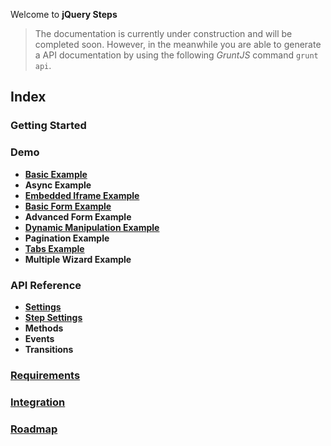 Welcome to **jQuery Steps**

> The documentation is currently under construction and will be completed soon.
> However, in the meanwhile you are able to generate a API documentation by using the following *GruntJS* command `grunt api`.

## Index

### Getting Started

### Demo

* **[Basic Example](http://rstaib.github.io/jquery-steps/basic.html)**
* **Async Example**
* **[Embedded Iframe Example](http://rstaib.github.io/jquery-steps/iframe.html)**
* **[Basic Form Example](http://rstaib.github.io/jquery-steps/basic-form.html)**
* **Advanced Form Example**
* **[Dynamic Manipulation Example](http://rstaib.github.io/jquery-steps/add-remove.html)**
* **Pagination Example**
* **[Tabs Example](http://rstaib.github.io/jquery-steps/tabs.html)**
* **Multiple Wizard Example**


### API Reference

* **[Settings](https://github.com/rstaib/jquery-steps/wiki/Settings)**
* **[Step Settings](https://github.com/rstaib/jquery-steps/wiki/Step-Settings)**
* **Methods**
* **Events**
* **Transitions**

### [Requirements](https://github.com/rstaib/jquery-steps/wiki/Requirements)

### [Integration](https://github.com/rstaib/jquery-steps/wiki/Integration)

### [Roadmap](https://github.com/rstaib/jquery-steps/wiki/Roadmap)